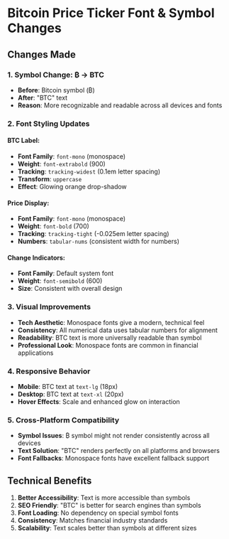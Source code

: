# Bitcoin Price Ticker Font & Symbol Changes

## Changes Made

### 1. Symbol Change: ₿ → BTC
- **Before**: Bitcoin symbol (₿)
- **After**: "BTC" text
- **Reason**: More recognizable and readable across all devices and fonts

### 2. Font Styling Updates

#### BTC Label:
- **Font Family**: `font-mono` (monospace)
- **Weight**: `font-extrabold` (900)
- **Tracking**: `tracking-widest` (0.1em letter spacing)
- **Transform**: `uppercase`
- **Effect**: Glowing orange drop-shadow

#### Price Display:
- **Font Family**: `font-mono` (monospace)
- **Weight**: `font-bold` (700)
- **Tracking**: `tracking-tight` (-0.025em letter spacing)
- **Numbers**: `tabular-nums` (consistent width for numbers)

#### Change Indicators:
- **Font Family**: Default system font
- **Weight**: `font-semibold` (600)
- **Size**: Consistent with overall design

### 3. Visual Improvements
- **Tech Aesthetic**: Monospace fonts give a modern, technical feel
- **Consistency**: All numerical data uses tabular numbers for alignment
- **Readability**: BTC text is more universally readable than symbol
- **Professional Look**: Monospace fonts are common in financial applications

### 4. Responsive Behavior
- **Mobile**: BTC text at `text-lg` (18px)
- **Desktop**: BTC text at `text-xl` (20px)
- **Hover Effects**: Scale and enhanced glow on interaction

### 5. Cross-Platform Compatibility
- **Symbol Issues**: ₿ symbol might not render consistently across all devices
- **Text Solution**: "BTC" renders perfectly on all platforms and browsers
- **Font Fallbacks**: Monospace fonts have excellent fallback support

## Technical Benefits
1. **Better Accessibility**: Text is more accessible than symbols
2. **SEO Friendly**: "BTC" is better for search engines than symbols
3. **Font Loading**: No dependency on special symbol fonts
4. **Consistency**: Matches financial industry standards
5. **Scalability**: Text scales better than symbols at different sizes